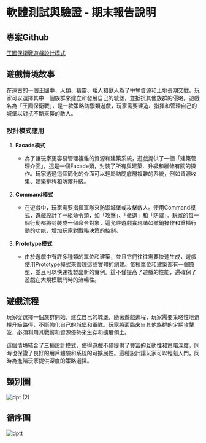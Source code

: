 # 軟體測試與驗證 - 期末報告說明

## 專案Github
[王國保衛戰遊戲設計模式](https://github.com/511172176/Design_pattern)

## 遊戲情境故事
在遠古的一個王國中，人類、精靈、矮人和獸人為了爭奪資源和土地長期交戰。玩家可以選擇其中一個族群來建立和發展自己的城堡，並抵抗其他族群的侵略。遊戲名為「王國保衛戰」，是一款策略防禦類遊戲，玩家需要建造、指揮和管理自己的城堡以對抗不斷來襲的敵人。

### 設計模式應用
1. **Facade模式**
   - 為了讓玩家更容易管理複雜的資源和建築系統，遊戲提供了一個「建築管理介面」，這是一個Facade類，封裝了所有與建築、升級和維修有關的操作。玩家透過這個簡化的介面可以輕鬆訪問底層複雜的系統，例如資源收集、建築排程和防禦升級。

2. **Command模式**
   - 在遊戲中，玩家需要指揮軍隊來防禦城堡或攻擊敵人。使用Command模式，遊戲設計了一組命令類，如「攻擊」、「撤退」和「防禦」。玩家的每一個行動都將封裝成一個命令對象，這允許遊戲實現諸如撤銷操作和重播行動的功能，增加玩家對戰略決策的控制。

3. **Prototype模式**
   - 由於遊戲中有許多種類的單位和建築，並且它們往往需要快速生成，遊戲使用Prototype模式來管理這些實體的創建。每種單位和建築都有一個原型，並且可以快速複製出新的實例。這不僅提高了遊戲的性能，還確保了遊戲在大規模戰鬥時的流暢性。

## 遊戲流程
玩家從選擇一個族群開始，建立自己的城堡，隨著遊戲進程，玩家需要策略性地選擇升級路徑，不斷強化自己的城堡和軍隊。玩家將面臨來自其他族群的定期攻擊波，必須利用其戰術和資源優勢來生存和擴展領土。

這個情境結合了三種設計模式，使得遊戲不僅提供了豐富的互動性和策略深度，同時也保證了良好的用戶體驗和系統的可擴展性。這種設計讓玩家可以輕鬆入門，同時為進階玩家提供深度的策略選擇。

## 類別圖
![dpt (2)](https://github.com/511172176/Design_pattern/assets/151836005/b92ce5a6-58a8-4a18-8de3-da89b7cffb2e)


## 循序圖
![dptt](https://github.com/511172176/Design_pattern/assets/151836005/90f303d6-61ec-4412-be1a-5aa13bd9b517)
